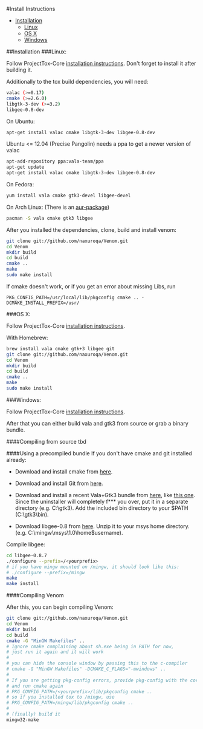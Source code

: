 #Install Instructions

- [Installation](#installation)
    - [Linux](#linux)
    - [OS X](#osx)
    - [Windows](#windows)

<a name="installation" />
##Installation

<a name="linux" />
###Linux:

Follow ProjectTox-Core [installation instructions](https://github.com/irungentoo/ProjectTox-Core/blob/master/INSTALL.md#linux).
Don't forget to install it after building it.

Additionally to the tox build dependencies, you will need:

```bash
valac (>=0.17)
cmake (>=2.6.0)
libgtk-3-dev (>=3.2)
libgee-0.8-dev
```

On Ubuntu:

```bash
apt-get install valac cmake libgtk-3-dev libgee-0.8-dev
```

Ubuntu <= 12.04 (Precise Pangolin) needs a ppa to get a newer version of valac
```bash
apt-add-repository ppa:vala-team/ppa
apt-get update
apt-get install valac cmake libgtk-3-dev libgee-0.8-dev
```

On Fedora:

```bash
yum install vala cmake gtk3-devel libgee-devel
```

On Arch Linux: (There is an [aur-package](https://aur.archlinux.org/packages/venom-git))

```bash
pacman -S vala cmake gtk3 libgee
```

After you installed the dependencies, clone, build and install venom:

```bash
git clone git://github.com/naxuroqa/Venom.git
cd Venom
mkdir build
cd build
cmake ..
make
sudo make install
```
If cmake doesn't work, or if you get an error about missing Libs, run
```
PKG_CONFIG_PATH=/usr/local/lib/pkgconfig cmake .. -DCMAKE_INSTALL_PREFIX=/usr/
```
<a name="osx" />
###OS X:

Follow ProjectTox-Core [installation instructions](https://github.com/irungentoo/ProjectTox-Core/blob/master/INSTALL.md#os-x).

With Homebrew:
```bash
brew install vala cmake gtk+3 libgee git
git clone git://github.com/naxuroqa/Venom.git
cd Venom
mkdir build
cd build
cmake ..
make
sudo make install
```
<a name="windows" />
###Windows:

Follow ProjectTox-Core [installation instructions](https://github.com/irungentoo/ProjectTox-Core/blob/master/INSTALL.md#windows).

After that you can either build vala and gtk3 from source or grab a binary bundle.

####Compiling from source
tbd

####Using a precompiled bundle
If you don't have cmake and git installed already:
* Download and install cmake from [here](http://www.cmake.org/cmake/resources/software.html).
* Download and install Git from [here](http://git-scm.com/download/win).

* Download and install a recent Vala+Gtk3 bundle from [here](http://www.tarnyko.net/dl/),
like [this one](http://www.tarnyko.net/repo/vala-0.20.1_\(GTK+-3.6.4\)\(TARNYKO\).exe).
Since the uninstaller will completely f*** you over, put it in a separate directory (e.g. C:\gtk3).
Add the included bin directory to your $PATH (C:\gtk3\bin).

* Download libgee-0.8 from [here](http://download.gnome.org/sources/libgee/0.8/libgee-0.8.7.tar.xz).
  Unzip it to your msys home directory. (e.g. C:\mingw\msys\1.0\home\$username).

Compile libgee:
```bash
cd libgee-0.8.7
./configure --prefix=/<yourprefix>
# if you have mingw mounted on /mingw, it should look like this:
# ./configure --prefix=/mingw
make
make install
```

####Compiling Venom

After this, you can begin compiling Venom:

```bash
git clone git://github.com/naxuroqa/Venom.git
cd Venom
mkdir build
cd build
cmake -G "MinGW Makefiles" ..
# Ignore cmake complaining about sh.exe being in PATH for now,
# just run it again and it will work
# 
# you can hide the console window by passing this to the c-compiler
# cmake -G "MinGW Makefiles" -DCMAKE_C_FLAGS="-mwindows" ..
# 
# If you are getting pkg-config errors, provide pkg-config with the correct path
# and run cmake again
# PKG_CONFIG_PATH=/<yourprefix>/lib/pkgconfig cmake ..
# so if you installed tox to /mingw, use
# PKG_CONFIG_PATH=/mingw/lib/pkgconfig cmake ..
# 
# (finally) build it
mingw32-make
```
